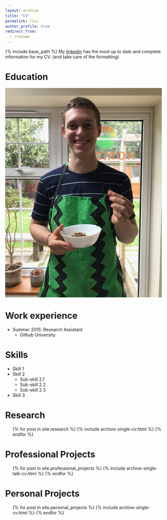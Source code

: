 ```yaml
---
layout: archive
title: "CV"
permalink: /cv/
author_profile: true
redirect_from:
  - /resume
---
```


{% include base_path %}
My [linkedin](https://www.linkedin.com/in/thomas-s-adler/) has the most up to date and complete information for my CV. (and take care of the formatting)

Education
======
![image info](/images/profile.JPG)

Work experience
======
* Summer 2015: Research Assistant
  * Github University
  
Skills
======
* Skill 1
* Skill 2
  * Sub-skill 2.1
  * Sub-skill 2.2
  * Sub-skill 2.3
* Skill 3

Research
======
  <ul>{% for post in site.research %}
    {% include archive-single-cv.html %}
  {% endfor %}</ul>
  
Professional Projects
======
  <ul>{% for post in site.professional_projects %}
    {% include archive-single-talk-cv.html %}
  {% endfor %}</ul>
  
Personal Projects
======
  <ul>{% for post in site.personal_projects %}
    {% include archive-single-cv.html %}
  {% endfor %}</ul>
